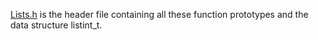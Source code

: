 [Lists.h](https://github.com/AhmedAbdElFatahMohamed/alx-low_level_programming/blob/main/0-print_listint.c/lists.h) is the header file containing all these function prototypes and the data structure listint_t.
